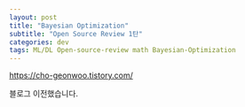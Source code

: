 ```yaml
---
layout: post
title: "Bayesian Optimization"
subtitle: "Open Source Review 1탄"
categories: dev
tags: ML/DL Open-source-review math Bayesian-Optimization
---
```


https://cho-geonwoo.tistory.com/

블로그 이전했습니다.
